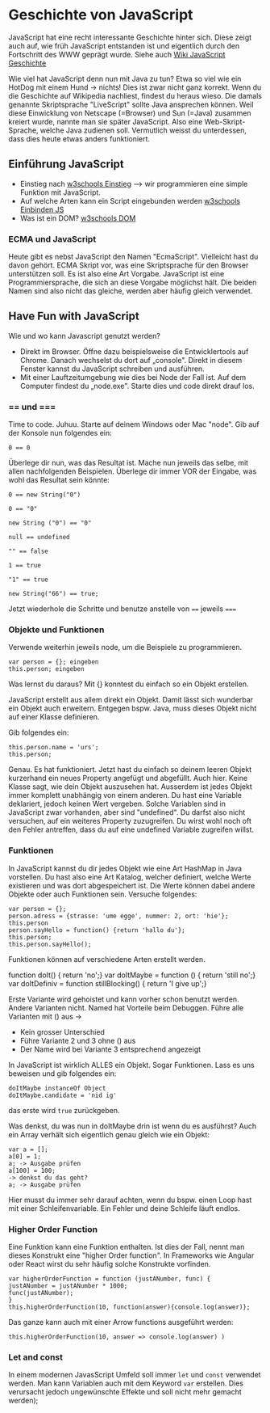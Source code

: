 # Geschichte von JavaScript
JavaScript hat eine recht interessante Geschichte hinter sich. Diese zeigt auch auf, wie früh JavaScript entstanden ist und eigentlich durch den Fortschritt des WWW geprägt wurde. Siehe auch [Wiki JavaScript Geschichte](https://de.wikipedia.org/wiki/JavaScript#Geschichte)

Wie viel hat JavaScript denn nun mit Java zu tun? Etwa so viel wie ein HotDog mit einem Hund → nichts!
Dies ist zwar nicht ganz korrekt. Wenn du die Geschichte auf Wikipedia nachliest, findest du heraus wieso. Die damals genannte Skriptsprache "LiveScript" sollte Java ansprechen können. Weil diese Einwicklung von Netscape (=Browser) und Sun (=Java) zusammen kreiert wurde, nannte man sie später JavaScript. Also eine Web-Skript-Sprache, welche Java zudienen soll. Vermutlich weisst du unterdessen, dass dies heute etwas anders funktioniert.

## Einführung JavaScript
- Einstieg nach [w3schools Einstieg](https://www.w3schools.com/js/default.asp) —> wir programmieren eine simple Funktion mit JavaScript.
- Auf welche Arten kann ein Script eingebunden werden [w3schools Einbinden JS](https://www.w3schools.com/js/js_whereto.asp)
- Was ist ein DOM? [w3schools DOM](https://www.w3schools.com/js/js_htmldom.asp)

### ECMA und JavaScript
Heute gibt es nebst JavaScript den Namen "EcmaScript". Vielleicht hast du davon gehört. ECMA Skript vor, was eine Skriptsprache für den Browser unterstützen soll. Es ist also eine Art Vorgabe. JavaScript ist eine Programmiersprache, die sich an diese Vorgabe möglichst hält. Die beiden Namen sind also nicht das gleiche, werden aber häufig gleich verwendet.

## Have Fun with JavaScript
Wie und wo kann Javascript genutzt werden?
- Direkt im Browser. Öffne dazu beispielsweise die Entwicklertools auf Chrome. Danach wechselst du dort auf „console". Direkt in diesem Fenster kannst du JavaScript schreiben und ausführen.
- Mit einer Lauftzeitumgebung wie dies bei Node der Fall ist. Auf dem Computer findest du „node.exe". Starte dies und code direkt drauf los.

### == und ===
Time to code. Juhuu. Starte auf deinem Windows oder Mac "node".
Gib auf der Konsole nun folgendes ein:

    0 == 0

Überlege dir nun, was das Resultat ist. Mache nun jeweils das selbe, mit allen nachfolgenden Beispielen. Überlege dir immer VOR der Eingabe, was wohl das Resultat sein könnte:

    0 == new String("0")

    0 == "0"

    new String ("0") == "0"

    null == undefined

    "" == false

    1 == true

    "1" == true

    new String("66") == true;

Jetzt wiederhole die Schritte und benutze anstelle von `==` jeweils `===`

### Objekte und Funktionen
Verwende weiterhin jeweils node, um die Beispiele zu programmieren.

    var person = {}; eingeben
    this.person; eingeben

Was lernst du daraus? Mit {} konntest du einfach so ein Objekt erstellen.

JavaScript erstellt aus allem direkt ein Objekt. Damit lässt sich wunderbar ein Objekt auch erweitern. Entgegen bspw. Java, muss dieses Objekt nicht auf einer Klasse definieren.

Gib folgendes ein:

    this.person.name = 'urs';
    this.person;

Genau. Es hat funktioniert. Jetzt hast du einfach so deinem leeren Objekt kurzerhand ein neues Property angefügt und abgefüllt. Auch hier. Keine Klasse sagt, wie dein Objekt auszusehen hat. Ausserdem ist jedes Objekt immer komplett unabhängig von einem anderen.
Du hast eine Variable deklariert, jedoch keinen Wert vergeben. Solche Variablen sind in JavaScript zwar vorhanden, aber sind "undefined". Du darfst also nicht versuchen, auf ein weiteres Property zuzugreifen. Du wirst wohl noch oft den Fehler antreffen, dass du auf eine undefined Variable zugreifen willst.

### Funktionen
In JavaScript kannst du dir jedes Objekt wie eine Art HashMap in Java vorstellen. Du hast also eine Art Katalog, welcher definiert, welche Werte existieren und was dort abgespeichert ist. Die Werte können dabei andere Objekte oder auch Funktionen sein. Versuche folgendes:

    var person = {};
    person.adress = {strasse: 'ume egge', nummer: 2, ort: 'hie'};
    this.person
    person.sayHello = function() {return 'hallo du'};
    this.person;
    this.person.sayHello();

Funktionen können auf verschiedene Arten erstellt werden.

   function doIt() { return 'no';}
   var doItMaybe = function () { return 'still no';}
   var doItDefiniv = function stillBlocking() { return 'I give up';}

Erste Variante wird gehoistet und kann vorher schon benutzt werden. Andere Varianten nicht. Named hat Vorteile beim Debuggen. Führe alle Varianten mit () aus ->
- Kein grosser Unterschied
- Führe Variante 2 und 3 ohne () aus
- Der Name wird bei Variante 3 entsprechend angezeigt

In JavaScript ist wirklich ALLES ein Objekt. Sogar Funktionen. Lass es uns beweisen und gib folgendes ein:

    doItMaybe instanceOf Object
    doItMaybe.candidate = 'nid ig'

das erste wird `true` zurückgeben.

Was denkst, du was nun in doItMaybe drin ist wenn du es ausführst?
Auch ein Array verhält sich eigentlich genau gleich wie ein Objekt:

    var a = [];
    a[0] = 1;
    a; -> Ausgabe prüfen
    a[100] = 100;
    -> denkst du das geht?
    a; -> Ausgabe prüfen

Hier musst du immer sehr darauf achten, wenn du bspw. einen Loop hast mit einer Schleifenvariable. Ein Fehler und deine Schleife läuft endlos.

### Higher Order Function
Eine Funktion kann eine Funktion enthalten. Ist dies der Fall, nennt man dieses Konstrukt eine "higher Order function". In Frameworks wie Angular oder React wirst du sehr häufig solche Konstrukte vorfinden.

    var higherOrderFunction = function (justANumber, func) {
    justANumber = justANumber * 1000;
    func(justANumber);
    }
    this.higherOrderFunction(10, function(answer){console.log(answer)};

Das ganze kann auch mit einer Arrow functions ausgeführt werden:

    this.higherOrderFunction(10, answer => console.log(answer) )

### Let and const
In einem modernen JavasScript Umfeld soll immer `let` und `const` verwendet werden. Man kann Variablen auch mit dem Keyword `var` erstellen. Dies verursacht jedoch ungewünschte Effekte und soll nicht mehr gemacht werden);

